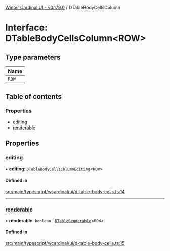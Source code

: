 [Winter Cardinal UI - v0.179.0](../index.md) / DTableBodyCellsColumn

# Interface: DTableBodyCellsColumn<ROW\>

## Type parameters

| Name |
| :------ |
| `ROW` |

## Table of contents

### Properties

- [editing](DTableBodyCellsColumn.md#editing)
- [renderable](DTableBodyCellsColumn.md#renderable)

## Properties

### editing

• **editing**: [`DTableBodyCellsColumnEditing`](DTableBodyCellsColumnEditing.md)<`ROW`\>

#### Defined in

[src/main/typescript/wcardinal/ui/d-table-body-cells.ts:14](https://github.com/winter-cardinal/winter-cardinal-ui/blob/v0.179.0/src/main/typescript/wcardinal/ui/d-table-body-cells.ts#L14)

___

### renderable

• **renderable**: `boolean` \| [`DTableRenderable`](../index.md#dtablerenderable)<`ROW`\>

#### Defined in

[src/main/typescript/wcardinal/ui/d-table-body-cells.ts:15](https://github.com/winter-cardinal/winter-cardinal-ui/blob/v0.179.0/src/main/typescript/wcardinal/ui/d-table-body-cells.ts#L15)
